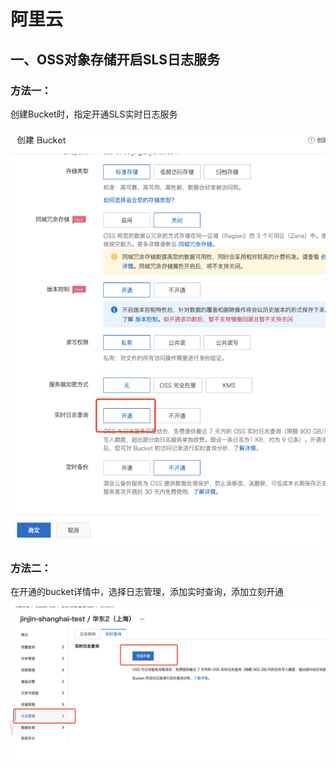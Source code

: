 # 阿里云

## 一、OSS对象存储开启SLS日志服务

### 方法一：

创建Bucket时，指定开通SLS实时日志服务

![](../../.gitbook/assets/image%20%28189%29.png)

### 方法二：

在开通的bucket详情中，选择日志管理，添加实时查询，添加立刻开通

![](../../.gitbook/assets/image%20%28188%29.png)

